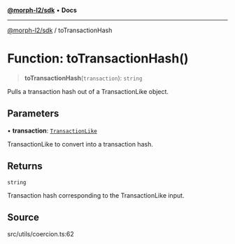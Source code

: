 [**@morph-l2/sdk**](../globals.md) • **Docs**

***

[@morph-l2/sdk](../globals.md) / toTransactionHash

# Function: toTransactionHash()

> **toTransactionHash**(`transaction`): `string`

Pulls a transaction hash out of a TransactionLike object.

## Parameters

• **transaction**: [`TransactionLike`](../type-aliases/TransactionLike.md)

TransactionLike to convert into a transaction hash.

## Returns

`string`

Transaction hash corresponding to the TransactionLike input.

## Source

src/utils/coercion.ts:62
